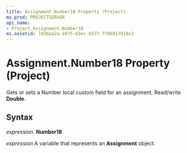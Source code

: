 ```yaml
---
title: Assignment.Number18 Property (Project)
ms.prod: PROJECTSERVER
api_name:
- Project.Assignment.Number18
ms.assetid: 7d38aa2a-1075-63ec-0377-7f06917918e2
---
```



# Assignment.Number18 Property (Project)

Gets or sets a Number local custom field for an assignment. Read/write  **Double**.


## Syntax

 _expression_. **Number18**

 _expression_ A variable that represents an **Assignment** object.


